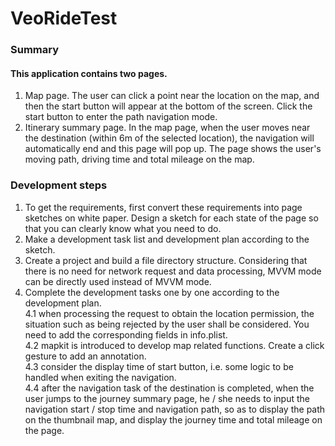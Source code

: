 # VeoRideTest

### Summary

#### This application contains two pages.
1. Map page. The user can click a point near the location on the map, and then the start button will appear at the bottom of the screen. Click the start button to enter the path navigation mode.
2. Itinerary summary page. In the map page, when the user moves near the destination (within 6m of the selected location), the navigation will automatically end and this page will pop up. The page shows the user's moving path, driving time and total mileage on the map.

### Development steps
1. To get the requirements, first convert these requirements into page sketches on white paper. Design a sketch for each state of the page so that you can clearly know what you need to do.
2. Make a development task list and development plan according to the sketch.
3. Create a project and build a file directory structure. Considering that there is no need for network request and data processing, MVVM mode can be directly used instead of MVVM mode.
4. Complete the development tasks one by one according to the development plan.<br>
4.1 when processing the request to obtain the location permission, the situation such as being rejected by the user shall be considered. You need to add the corresponding fields in info.plist.<br>
4.2 mapkit is introduced to develop map related functions. Create a click gesture to add an annotation.<br>
4.3 consider the display time of start button, i.e. some logic to be handled when exiting the navigation.<br>
4.4 after the navigation task of the destination is completed, when the user jumps to the journey summary page, he / she needs to input the navigation start / stop time and navigation path, so as to display the path on the thumbnail map, and display the journey time and total mileage on the page.
